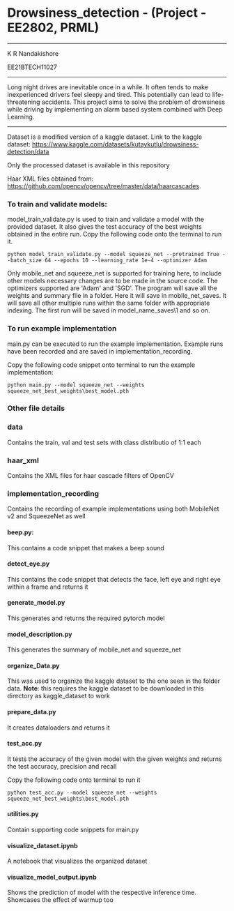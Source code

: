 # Drowsiness_detection - (Project - EE2802, PRML)

***************************************
K R Nandakishore

EE21BTECH11027
***************************************

Long night drives are inevitable once in a while. It often tends to make inexperienced drivers feel sleepy and tired. This potentially can lead to life-threatening accidents. This project aims to solve the problem of drowsiness while driving by implementing an alarm based system combined with Deep Learning.

***************************************
Dataset is a modified version of a kaggle dataset. Link to the kaggle dataset:
https://www.kaggle.com/datasets/kutaykutlu/drowsiness-detection/data

Only the processed dataset is available in this repository

Haar XML files obtained from: https://github.com/opencv/opencv/tree/master/data/haarcascades.

### To train and validate models:

model_train_validate.py is used to train and validate a model with the provided dataset. It also gives the test accuracy of the best weights obtained in the entire run. Copy the following code onto the terminal to run it.
```
python model_train_validate.py --model squeeze_net --pretrained True --batch_size 64 --epochs 10 --learning_rate 1e-4 --optimizer Adam
```
Only mobile_net and squeeze_net is supported for training here, to include other models necessary changes are to be made in the source code. The optimizers supported are 'Adam' and 'SGD'. The program will save all the weights and summary file in a folder. Here it will save in mobile_net_saves. It will save all other multiple runs within the same folder with appropriate indexing. The first run will be saved in model_name_saves\1 and so on.

### To run example implementation

main.py can be executed to run the example implementation. Example runs have been recorded and are saved in implementation_recording.

Copy the following code snippet onto terminal to run the example implementation:
```
python main.py --model squeeze_net --weights squeeze_net_best_weights\best_model.pth
```

### Other file details

### data

Contains the train, val and test sets with class distributio of 1:1 each

### haar_xml

Contains the XML files for haar cascade filters of OpenCV

### implementation_recording

Contains the recording of example implementations using both MobileNet v2 and SqueezeNet as well

#### beep.py:

This contains a code snippet that makes a beep sound

#### detect_eye.py

This contains the code snippet that detects the face, left eye and right eye within a frame and returns it

#### generate_model.py

This generates and returns the required pytorch model

#### model_description.py

This generates the summary of mobile_net and squeeze_net

#### organize_Data.py

This was used to organize the kaggle dataset to the one seen in the folder data. **Note**: this requires the kaggle dataset to be downloaded in this directory as kaggle_dataset to work

#### prepare_data.py

It creates dataloaders and returns it

#### test_acc.py

It tests the accuracy of the given model with the given weights and returns the test accuracy, precision and recall

Copy the following code onto terminal to run it
```
python test_acc.py --model squeeze_net --weights squeeze_net_best_weights\best_model.pth
```

#### utilities.py

Contain supporting code snippets for main.py

#### visualize_dataset.ipynb

A notebook that visualizes the organized dataset

#### visualize_model_output.ipynb

Shows the prediction of model with the respective inference time. Showcases the effect of warmup too
